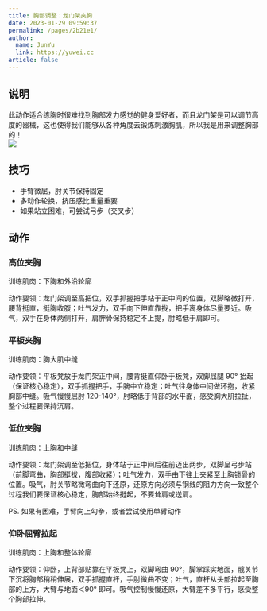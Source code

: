 ```yaml
---
title: 胸部调整：龙门架夹胸
date: 2023-01-29 09:59:37
permalink: /pages/2b21e1/
author: 
  name: JunYu
  link: https://yuwei.cc
article: false
---
```

## 说明
此动作适合练胸时很难找到胸部发力感觉的健身爱好者，而且龙门架是可以调节高度的器械，这也使得我们能够从各种角度去锻炼刺激胸肌，所以我是用来调整胸部的！  
![](https://f.pz.al/pzal/2023/01/29/2eaa52545ba27.jpg)
## 技巧
- 手臂微屈，肘关节保持固定
- 多动作轮换，挤压感比重量重要
- 如果站立困难，可尝试弓步（交叉步）
## 动作
### 高位夹胸
训练肌肉：下胸和外沿轮廓

动作要领：龙门架调至高把位，双手抓握把手站于正中间的位置，双脚略微打开，腰背挺直，挺胸收腹；吐气发力，双手向下伸直靠拢，把手离身体尽量要近。吸气，双手在身体两侧打开，肩胛骨保持稳定不上提，肘略低于肩即可。
### 平板夹胸
训练肌肉：胸大肌中缝

动作要领：平板凳放于龙门架正中间，腰背挺直仰卧于板凳，双脚屈腿 90° 抬起（保证核心稳定），双手抓握把手，手腕中立稳定；吐气往身体中间做环抱，收紧胸部中缝。吸气慢慢屈肘 120-140°，肘略低于背部的水平面，感受胸大肌拉扯，整个过程要保持沉肩。
### 低位夹胸
训练肌肉：上胸和中缝

动作要领：龙门架调至低把位，身体站于正中间后往前迈出两步，双脚呈弓步站（前脚弯曲，胸部挺拔，腹部收紧）；吐气发力，双手由下往上夹紧至上胸锁骨的位置。吸气，肘关节略微弯曲向下还原，还原方向必须与钢线的阻力方向一致整个过程我们要保证核心稳定，胸部始终挺起，不要耸肩或送肩。

PS. 如果有困难，手臂向上勾拳，或者尝试使用单臂动作
### 仰卧屈臂拉起
训练肌肉：上胸和整体轮廓

动作要领：仰卧，上背部贴靠在平板凳上，双脚弯曲 90°，脚掌踩实地面，髋关节下沉将胸部稍稍伸展，双手抓握直杆，手肘微曲不变；吐气，直杆从头部拉起至胸部的上方，大臂与地面＜90° 即可。吸气控制慢慢还原，大臂差不多平行，感受整个胸部拉伸。